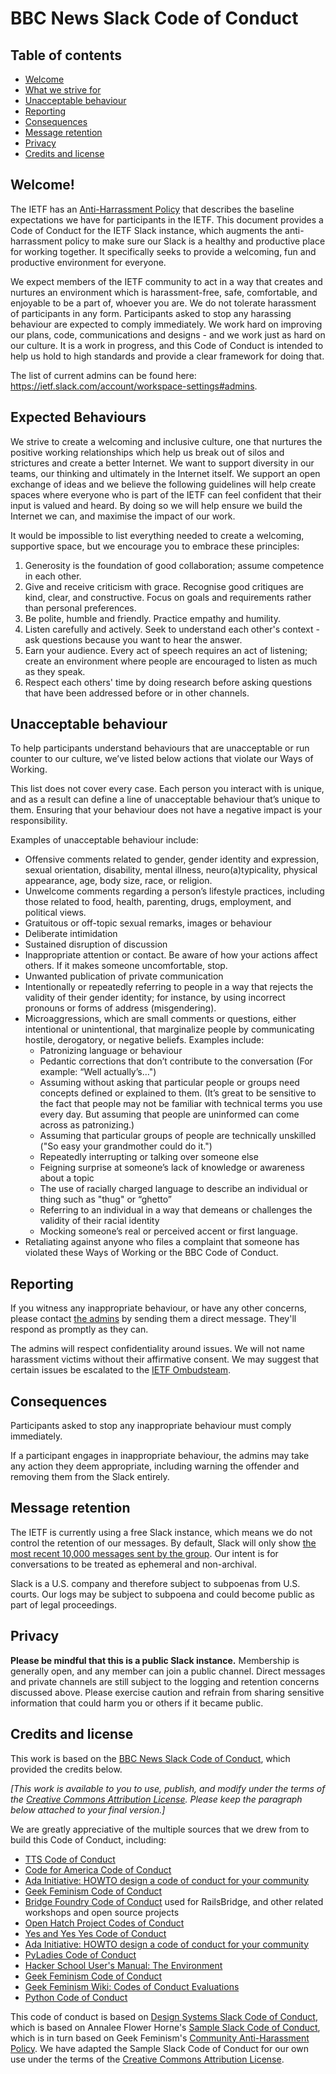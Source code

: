 BBC News Slack Code of Conduct
===============================

## Table of contents
- [Welcome](#welcome)
- [What we strive for](#what-we-strive-for)
- [Unacceptable behaviour](#unacceptable-behaviour)
- [Reporting](#reporting)
- [Consequences](#consequences)
- [Message retention](#message-retention)
- [Privacy](#privacy)
- [Credits and license](#credits-and-license)

## Welcome!

The IETF has an [Anti-Harrassment Policy](https://www.ietf.org/about/groups/iesg/statements/anti-harassment-policy/) that describes the baseline expectations we have for participants in the IETF.  This document provides a Code of Conduct for the IETF Slack instance, which augments the anti-harrassment policy to make sure our Slack is a healthy and productive place for working together.  It specifically seeks to provide a welcoming, fun and productive environment for everyone.

We expect members of the IETF community to act in a way that creates and nurtures an environment which is harassment-free, safe, comfortable, and enjoyable to be a part of, whoever you are. We do not tolerate harassment of participants in any form. Participants asked to stop any harassing behaviour are expected to comply immediately. We work hard on improving our plans, code, communications and designs - and we work just as hard on our culture. It is a work in progress, and this Code of Conduct is intended to help us hold to high standards and provide a clear framework for doing that.

The list of current admins can be found here: https://ietf.slack.com/account/workspace-settings#admins.

## Expected Behaviours

We strive to create a welcoming and inclusive culture, one that nurtures the positive working relationships which help us break out of silos and strictures and create a better Internet. We want to support diversity in our teams, our thinking and ultimately in the Internet itself. We support an open exchange of ideas and we believe the following guidelines will help create spaces where everyone who is part of the IETF can feel confident that their input is valued and heard. By doing so we will help ensure we build the Internet we can, and maximise the impact of our work.

It would be impossible to list everything needed to create a welcoming, supportive space, but we encourage you to embrace these principles:

1. Generosity is the foundation of good collaboration; assume competence in each other.
2. Give and receive criticism with grace. Recognise good critiques are kind, clear, and constructive. Focus on goals and requirements rather than personal preferences.
3. Be polite, humble and friendly. Practice empathy and humility.
4. Listen carefully and actively. Seek to understand each other's context - ask questions because you want to hear the answer.
5. Earn your audience. Every act of speech requires an act of listening; create an environment where people are encouraged to listen as much as they speak.
6. Respect each others' time by doing research before asking questions that have been addressed before or in other channels.

## Unacceptable behaviour

To help participants understand behaviours that are unacceptable or run counter to our culture, we’ve listed below actions that violate our Ways of Working.

This list does not cover every case. Each person you interact with is unique, and as a result can define a line of unacceptable behaviour that’s unique to them. Ensuring that your behaviour does not have a negative impact is your responsibility.

Examples of unacceptable behaviour include:

* Offensive comments related to gender, gender identity and expression, sexual orientation, disability, mental illness, neuro(a)typicality, physical appearance, age, body size, race, or religion.
* Unwelcome comments regarding a person’s lifestyle practices, including those related to food, health, parenting, drugs, employment, and political views.
* Gratuitous or off-topic sexual remarks, images or behaviour
* Deliberate intimidation
* Sustained disruption of discussion
* Inappropriate attention or contact. Be aware of how your actions affect others. If it makes someone uncomfortable, stop.
* Unwanted publication of private communication
* Intentionally or repeatedly referring to people in a way that rejects the validity of their gender identity; for instance, by using incorrect pronouns or forms of address (misgendering).
* Microaggressions, which are small comments or questions, either intentional or unintentional, that marginalize people by communicating hostile, derogatory, or negative beliefs. Examples include:
	* Patronizing language or behaviour
	* Pedantic corrections that don’t contribute to the conversation (For example: “Well actually’s…")
	* Assuming without asking that particular people or groups need concepts defined or explained to them. (It’s great to be sensitive to the fact that people may not be familiar with technical terms you use every day. But assuming that people are uninformed can come across as patronizing.)
	* Assuming that particular groups of people are technically unskilled ("So easy your grandmother could do it.")
	* Repeatedly interrupting or talking over someone else
	* Feigning surprise at someone’s lack of knowledge or awareness about a topic
	* The use of racially charged language to describe an individual or thing such as "thug" or “ghetto”
	* Referring to an individual in a way that demeans or challenges the validity of their racial identity
	* Mocking someone’s real or perceived accent or first language.
* Retaliating against anyone who files a complaint that someone has violated these Ways of Working or the BBC Code of Conduct.

## Reporting

If you witness any inappropriate behaviour, or have any other concerns, please contact [the admins](https://ietf.slack.com/account/workspace-settings#admins) by sending them a direct message. They'll respond as promptly as they can.

The admins will respect confidentiality around issues. We will not name harassment victims without their affirmative consent. We may suggest that certain issues be escalated to the [IETF Ombudsteam](https://www.ietf.org/contact/ombudsteam/). 

## Consequences

Participants asked to stop any inappropriate behaviour must comply immediately.

If a participant engages in inappropriate behaviour, the admins may take any action they deem appropriate, including warning the offender and removing them from the Slack entirely.

## Message retention

The IETF is currently using a free Slack instance, which means we do not control the retention of our messages.  By default, Slack will only show [the most recent 10,000 messages sent by the group](https://slack.com/help/articles/115002422943-Message-file-and-app-limits-on-the-free-version-of-Slack).  Our intent is for conversations to be treated as ephemeral and non-archival.

Slack is a U.S. company and therefore subject to subpoenas from U.S. courts. Our logs may be subject to subpoena and could become public as part of legal proceedings.

## Privacy

**Please be mindful that this is a public Slack instance.**  Membership is generally open, and any member can join a public channel.  Direct messages and private channels are still subject to the logging and retention concerns discussed above. Please exercise caution and refrain from sharing sensitive information that could harm you or others if it became public.

## Credits and license

This work is based on the [BBC News Slack Code of Conduct](https://github.com/BBC-News/bbc-news-slack/blob/master/code-of-conduct.md), which provided the credits below.

_[This work is available to you to use, publish, and modify under the terms of the [Creative Commons Attribution License](https://creativecommons.org/licenses/by/4.0/). Please keep the paragraph below attached to your final version.]_

We are greatly appreciative of the multiple sources that we drew from to build this Code of Conduct, including:

* [TTS Code of Conduct](https://github.com/18F/code-of-conduct)
* [Code for America Code of Conduct](https://github.com/codeforamerica/codeofconduct)
* [Ada Initiative: HOWTO design a code of conduct for your community](http://adainitiative.org/2014/02/howto-design-a-code-of-conduct-for-your-community/)
* [Geek Feminism Code of Conduct](http://geekfeminism.org/about/code-of-conduct/)
* [Bridge Foundry Code of Conduct](http://bridgefoundry.org/code-of-conduct/) used for RailsBridge, and other related workshops and open source projects
* [Open Hatch Project Codes of Conduct](https://openhatch.org/wiki/Project_codes_of_conduct)
* [Yes and Yes Yes Code of Conduct](http://yesandyesyes.com/code-of-conduct)
* [Ada Initiative: HOWTO design a code of conduct for your community](http://adainitiative.org/2014/02/howto-design-a-code-of-conduct-for-your-community/)
* [PyLadies Code of Conduct](http://www.pyladies.com/CodeOfConduct/)
* [Hacker School User's Manual: The Environment](https://www.hackerschool.com/manual#sec-environment)
* [Geek Feminism Code of Conduct](http://geekfeminism.org/about/code-of-conduct/)
* [Geek Feminism Wiki: Codes of Conduct Evaluations](http://geekfeminism.wikia.com/wiki/Code_of_conduct)
* [Python Code of Conduct](https://www.python.org/psf/codeofconduct/)

This code of conduct is based on [Design Systems Slack Code of Conduct](https://github.com/sushiandrobots/design-systems-slack), which is based on Annalee Flower Horne's [Sample Slack Code of Conduct](https://gist.github.com/annalee/2cddeff11357c3a8a613583ebca4dc17), which is in turn based on Geek Feminism's [Community Anti-Harassment Policy](http://geekfeminism.wikia.com/wiki/Community_anti-harassment/Policy). We have adapted the Sample Slack Code of Conduct for our own use under the terms of the [Creative Commons Attribution License](https://creativecommons.org/licenses/by/4.0/).
